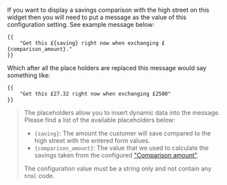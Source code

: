 If you want to display a savings comparison with the high street on this widget then you will need to put a message as
the value of this configuration setting. See example message below:

<pre><code class="language-none language-wrap">{{
    "Get this £{saving} right now when exchanging £{comparison_amount}."
}}</code></pre>

Which after all the place holders are replaced this message would say something like:

<pre><code class="language-none language-wrap">{{
    "Get this £27.32 right now when exchanging £2500"
}}</code></pre>

<blockquote>
The placeholders allow you to insert dynamic data into the message. Please find a list of the available
placeholders below:

<ul class="list-disc ml-10">    
    <li><code>{saving}</code>: The amount the customer will save compared to the high street with the entered form values.</li>
    <li>
        <code>{comparison_amount}</code>: The value that we used to calculate the savings taken from the configured 
        <a href="#{{$group}}_{{$type}}_comparison_amount" title="Comparison amount">"Comparison amount"</a>.
    </li>
</ul>

The configuration value must be a string only and not contain any `html` code.
</blockquote>
